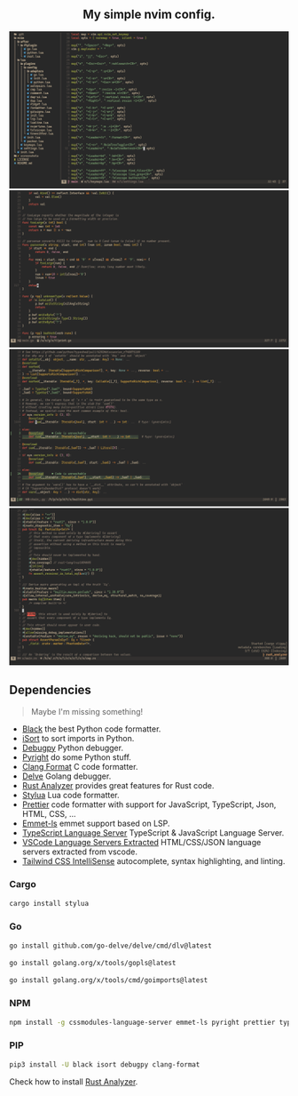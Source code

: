 <h2 align="center">My simple nvim config.</h2>
<div align="center">
    <img src="https://github.com/Murzchnvok/nvim/blob/main/screenshots/nvim.png?raw=true" />
    <img src="https://github.com/Murzchnvok/nvim/blob/main/screenshots/golang.png?raw=true" />
    <img src="https://github.com/Murzchnvok/nvim/blob/main/screenshots/python.png?raw=true" />
    <img src="https://github.com/Murzchnvok/nvim/blob/main/screenshots/rust.png?raw=true" />
</div>

## Dependencies

> Maybe I'm missing something!

- [Black](https://github.com/psf/black) the best Python code formatter.
- [iSort](https://pypi.org/project/isort/) to sort imports in Python.
- [Debugpy](https://github.com/microsoft/debugpy/) Python debugger.
- [Pyright](https://www.npmjs.com/package/pyright) do some Python stuff.
- [Clang Format](https://pypi.org/project/clang-format/) C code formatter.
- [Delve](https://github.com/go-delve/delve) Golang debugger.
- [Rust Analyzer](https://rust-analyzer.github.io/manual.html#rust-analyzer-language-server-binary) provides great features for Rust code.
- [Stylua](https://github.com/johnnymorganz/stylua) Lua code formatter.
- [Prettier](https://prettier.io/) code formatter with support for JavaScript, TypeScript, Json, HTML, CSS, ...
- [Emmet-ls](https://github.com/aca/emmet-ls) emmet support based on LSP.
- [TypeScript Language Server](https://github.com/typescript-language-server/typescript-language-server) TypeScript & JavaScript Language Server.
- [VSCode Language Servers Extracted](https://www.npmjs.com/package/vscode-langservers-extracted) HTML/CSS/JSON language servers extracted from vscode.
- [Tailwind CSS IntelliSense](https://github.com/tailwindlabs/tailwindcss-intellisense) autocomplete, syntax highlighting, and linting.

### Cargo

```bash
cargo install stylua
```

### Go 

```bash
go install github.com/go-delve/delve/cmd/dlv@latest
```

```bash
go install golang.org/x/tools/gopls@latest
```

```bash
go install golang.org/x/tools/cmd/goimports@latest
```

### NPM

```bash
npm install -g cssmodules-language-server emmet-ls pyright prettier typescript typescript-language-server vscode-langservers-extracted @tailwindcss/language-server
```

### PIP

```bash
pip3 install -U black isort debugpy clang-format
```

Check how to install [Rust Analyzer](https://rust-analyzer.github.io/manual.html#rust-analyzer-language-server-binary).
